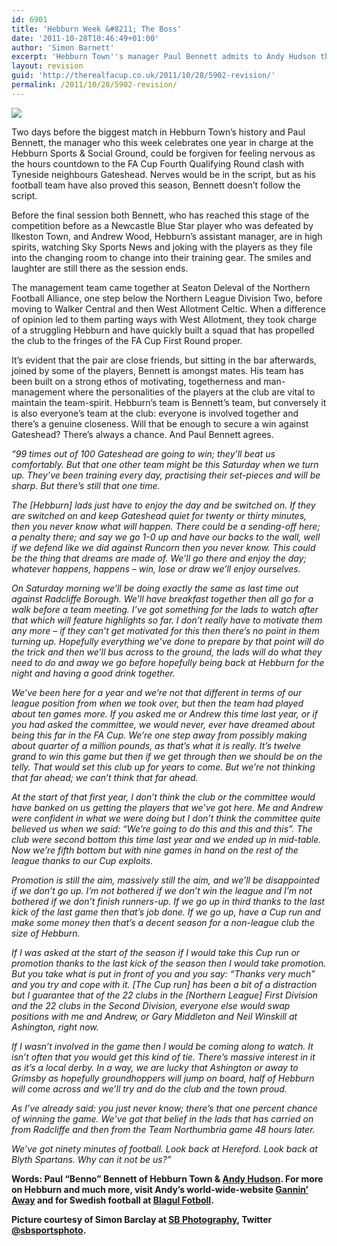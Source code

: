 ```yaml
---
id: 6901
title: 'Hebburn Week &#8211; The Boss'
date: '2011-10-28T10:46:49+01:00'
author: 'Simon Barnett'
excerpt: 'Hebburn Town''s manager Paul Bennett admits to Andy Hudson that Gateshead are likely to win. But they might not ...'
layout: revision
guid: 'http://therealfacup.co.uk/2011/10/28/5902-revision/'
permalink: /2011/10/28/5902-revision/
---
```


[![](http://delta.xssl.net/~sbarnett/therealfacup/wp-content/uploads/2011/10/benno.jpg)](http://therealfacup.co.uk/2011/10/28/hebburn-week-the-boss/benno/)

Two days before the biggest match in Hebburn Town’s history and Paul Bennett, the manager who this week celebrates one year in charge at the Hebburn Sports &amp; Social Ground, could be forgiven for feeling nervous as the hours countdown to the FA Cup Fourth Qualifying Round clash with Tyneside neighbours Gateshead. Nerves would be in the script, but as his football team have also proved this season, Bennett doesn’t follow the script.

Before the final session both Bennett, who has reached this stage of the competition before as a Newcastle Blue Star player who was defeated by Ilkeston Town, and Andrew Wood, Hebburn’s assistant manager, are in high spirits, watching Sky Sports News and joking with the players as they file into the changing room to change into their training gear. The smiles and laughter are still there as the session ends.

The management team came together at Seaton Deleval of the Northern Football Alliance, one step below the Northern League Division Two, before moving to Walker Central and then West Allotment Celtic. When a difference of opinion led to them parting ways with West Allotment, they took charge of a struggling Hebburn and have quickly built a squad that has propelled the club to the fringes of the FA Cup First Round proper.

It’s evident that the pair are close friends, but sitting in the bar afterwards, joined by some of the players, Bennett is amongst mates. His team has been built on a strong ethos of motivating, togetherness and man-management where the personalities of the players at the club are vital to maintain the team-spirit. Hebburn’s team is Bennett’s team, but conversely it is also everyone’s team at the club: everyone is involved together and there’s a genuine closeness. Will that be enough to secure a win against Gateshead? There’s always a chance. And Paul Bennett agrees.

*“99 times out of 100 Gateshead are going to win; they’ll beat us comfortably. But that one other team might be this Saturday when we turn up. They’ve been training every day, practising their set-pieces and will be sharp. But there’s still that one time.*

*The \[Hebburn\] lads just have to enjoy the day and be switched on. If they are switched on and keep Gateshead quiet for twenty or thirty minutes, then you never know what will happen. There could be a sending-off here; a penalty there; and say we go 1-0 up and have our backs to the wall, well if we defend like we did against Runcorn then you never know. This could be the thing that dreams are made of. We’ll go there and enjoy the day; whatever happens, happens – win, lose or draw we’ll enjoy ourselves.*

*On Saturday morning we’ll be doing exactly the same as last time out against Radcliffe Borough. We’ll have breakfast together then all go for a walk before a team meeting. I’ve got something for the lads to watch after that which will feature highlights so far. I don’t really have to motivate them any more – if they can’t get motivated for this then there’s no point in them turning up. Hopefully everything we’ve done to prepare by that point will do the trick and then we’ll bus across to the ground, the lads will do what they need to do and away we go before hopefully being back at Hebburn for the night and having a good drink together.*

*We’ve been here for a year and we’re not that different in terms of our league position from when we took over, but then the team had played about ten games more. If you asked me or Andrew this time last year, or if you had asked the committee, we would never, ever have dreamed about being this far in the FA Cup. We’re one step away from possibly making about quarter of a million pounds, as that’s what it is really. It’s twelve grand to win this game but then if we get through then we should be on the telly. That would set this club up for years to come. But we’re not thinking that far ahead; we can’t think that far ahead.*

*At the start of that first year, I don’t think the club or the committee would have banked on us getting the players that we’ve got here. Me and Andrew were confident in what we were doing but I don’t think the committee quite believed us when we said: “We’re going to do this and this and this”. The club were second bottom this time last year and we ended up in mid-table. Now we’re fifth bottom but with nine games in hand on the rest of the league thanks to our Cup exploits.*

*Promotion is still the aim, massively still the aim, and we’ll be disappointed if we don’t go up. I’m not bothered if we don’t win the league and I’m not bothered if we don’t finish runners-up. If we go up in third thanks to the last kick of the last game then that’s job done. If we go up, have a Cup run and make some money then that’s a decent season for a non-league club the size of Hebburn.*

*If I was asked at the start of the season if I would take this Cup run or promotion thanks to the last kick of the season then I would take promotion. But you take what is put in front of you and you say: “Thanks very much” and you try and cope with it. \[The Cup run\] has been a bit of a distraction but I guarantee that of the 22 clubs in the \[Northern League\] First Division and the 22 clubs in the Second Division, everyone else would swap positions with me and Andrew, or Gary Middleton and Neil Winskill at Ashington, right now.*

*If I wasn’t involved in the game then I would be coming along to watch. It isn’t often that you would get this kind of tie. There’s massive interest in it as it’s a local derby. In a way, we are lucky that Ashington or away to Grimsby as hopefully groundhoppers will jump on board, half of Hebburn will come across and we’ll try and do the club and the town proud.*

*As I’ve already said: you just never know; there’s that one percent chance of winning the game. We’ve got that belief in the lads that has carried on from Radcliffe and then from the Team Northumbria game 48 hours later.*

*We’ve got ninety minutes of football. Look back at Hereford. Look back at Blyth Spartans. Why can it not be us?”*

**Words: Paul “Benno” Bennett of Hebburn Town &amp; [Andy Hudson](http://twitter.com/#%21/HuddoHudson). For more on Hebburn and much more, visit Andy’s world-wide-website [Gannin’ Away](http://ganninaway.co.uk/) and for Swedish football at [Blagul Fotboll](http://www.blagulfotboll.co.uk/).**

**Picture courtesy of Simon Barclay at [SB Photography](http://www.sbsportsphotos.com/gallery.php), Twitter [@sbsportsphoto](http://twitter.com/#%21/sbsportsphoto).**